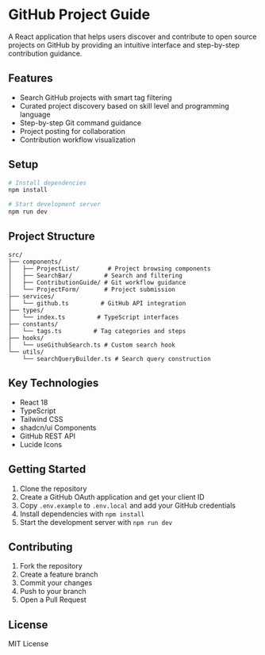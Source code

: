 # GitHub Project Guide

A React application that helps users discover and contribute to open source projects on GitHub by providing an intuitive interface and step-by-step contribution guidance.

## Features

- Search GitHub projects with smart tag filtering
- Curated project discovery based on skill level and programming language
- Step-by-step Git command guidance
- Project posting for collaboration
- Contribution workflow visualization

## Setup

```bash
# Install dependencies
npm install

# Start development server
npm run dev
```

## Project Structure

```
src/
├── components/
│   ├── ProjectList/        # Project browsing components
│   ├── SearchBar/         # Search and filtering
│   ├── ContributionGuide/ # Git workflow guidance
│   └── ProjectForm/       # Project submission
├── services/
│   └── github.ts         # GitHub API integration
├── types/
│   └── index.ts         # TypeScript interfaces
├── constants/
│   └── tags.ts         # Tag categories and steps
├── hooks/
│   └── useGithubSearch.ts # Custom search hook
└── utils/
    └── searchQueryBuilder.ts # Search query construction
```

## Key Technologies

- React 18
- TypeScript
- Tailwind CSS
- shadcn/ui Components
- GitHub REST API
- Lucide Icons

## Getting Started

1. Clone the repository
2. Create a GitHub OAuth application and get your client ID
3. Copy `.env.example` to `.env.local` and add your GitHub credentials
4. Install dependencies with `npm install`
5. Start the development server with `npm run dev`

## Contributing

1. Fork the repository
2. Create a feature branch
3. Commit your changes
4. Push to your branch
5. Open a Pull Request

## License

MIT License